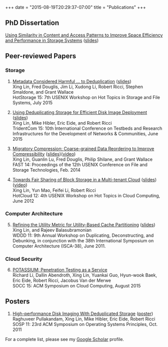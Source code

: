 +++
date = "2015-08-19T20:29:37-07:00"
title = "Publications"
+++

## PhD Dissertation  
[Using Similarity in Content and Access Patterns to Improve Space Efficiency and Performance in Storage Systems][phd-thesis] ([slides][phd-slides])

## Peer-reviewed Papers  

### Storage
1. [Metadata Considered Harmful ... to Deduplication][hotstorage15] ([slides][hotstorage15-slides])  
Xing Lin, Fred Douglis, Jim Li, Xudong Li, Robert Ricci, Stephen Smaldone, and Grant Wallace  
HotStorage 15: 7th USENIX Workshop on Hot Topics in Storage and File Systems, July 2015  

2. [Using Deduplicating Storage for Efficient Disk Image Deployment][tridentcom15] ([slides][tridentcom15-slides])   
Xing Lin, Mike Hibler, Eric Eide, and Robert Ricci     
TridentCom 15: 10th International Conference on Testbeds and Research Infrastructures for the Development of Networks & Communities, June 2015  

3. [Migratory Compression: Coarse-grained Data Reordering to Improve Compressibility][mc-paper] ([slides][mc-slides])([video][mc-video])  
Xing Lin, Guanlin Lu, Fred Douglis, Philip Shilane, and Grant Wallace  
FAST 14: Proceedings of the 12th USENIX Conference on File and Storage Technologies, Feb. 2014  
  
4. [Towards Fair Sharing of Block Storage in a Multi-tenant Cloud][hotcloud12-paper] ([slides][hotcloud12-slides]) ([video][hotcloud12-video])  
Xing Lin, Yun Mao, Feifei Li, Robert Ricci  
HotCloud 12: 4th USENIX Workshop on Hot Topics in Cloud Computing, June 2012  

### Computer Architecture
5. [Refining the Utility Metric for Utility-Based Cache Partitioning][wddd11-paper] ([slides][wddd11-slides])  
Xing Lin, and Rajeev Balasubramonian  
WDDD 11: 9th Annual Workshop on Duplicating, Deconstructing, and
Debunking, in conjunction with the 38th International Symposium on Computer Architecture (ISCA-38), June 2011.

### Cloud Security
6. [POTASSIUM: Penetration Testing as a Service][socc15]   
Richard Li, Dallin Abendroth, Xing Lin, Yuankai Guo, Hyun-wook Baek, Eric Eide, Robert Ricci, Jacobus Van der Merwe   
SOCC 15: ACM Symposium on Cloud Computing, August 2015

## Posters  
1. [High-performance Disk Imaging With Deduplicated Storage][sosp11-summary] ([poster][sosp11-poster])  
Raghuveer Pullakandam, Xing Lin, Mike Hibler, Eric Eide, Robert Ricci  
SOSP 11: 23rd ACM Symposium on Operating Systems Principles, Oct. 2011

For a complete list, please see my [Google Scholar](http://scholar.google.com/citations?user=hXf2D_wAAAAJ "Scholar") profile.

[phd-thesis]: http://www.cs.utah.edu/~xinglin/papers/Xing-thesis.pdf
[phd-slides]: http://www.cs.utah.edu/~xinglin/papers/defense-slides.pdf

[hotstorage15]: http://www.cs.utah.edu/~xinglin/papers/hotstorage_final.pdf
[hotstorage15-slides]: http://www.cs.utah.edu/~xinglin/papers/hotstorage15-slides.pdf
[hotstorage15-poster]: http://www.cs.utah.edu/~xinglin/papers/hotstorage15-poster.pdf

[tridentcom15]: http://www.cs.utah.edu/~xinglin/papers/tridentcom15_final.pdf
[tridentcom15-slides]: http://www.cs.utah.edu/~xinglin/papers/tridentcom15_slides.pptx

[socc15]: http://www.cs.utah.edu/~xinglin/papers/socc15-preprint.pdf
[mc-paper]: ../papers/fast14_final129.pdf
[mc-slides]: ../papers/fast14_slides.pdf
[mc-video]: https://www.usenix.org/conference/fast14/technical-sessions/presentation/lin

[hotcloud12-paper]: ../papers/hotcloud12_final.pdf
[hotcloud12-slides]: ../papers/hotcloud12_slides.pdf
[hotcloud12-video]: https://www.usenix.org/conference/hotcloud12/workshop-program/presentation/lin

[wddd11-paper]: ../papers/wddd11_final.pdf
[wddd11-slides]: ../papers/wddd11_slides.pdf

[sosp11-summary]: ../papers/sosp11_final.pdf
[sosp11-poster]: ../papers/sosp11_poster.pdf
[nfs-connector]: http://www.netapp.com/us/media/tr-4382.pdf
